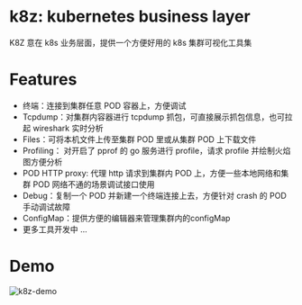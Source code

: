 # k8z: kubernetes business layer

K8Z 意在 k8s 业务层面，提供一个方便好用的 k8s 集群可视化工具集

# Features
- 终端：连接到集群任意 POD 容器上，方便调试
- Tcpdump：对集群内容器进行 tcpdump 抓包，可直接展示抓包信息，也可拉起 wireshark 实时分析
- Files：可将本机文件上传至集群 POD 里或从集群 POD 上下载文件
- Profiling： 对开启了 pprof 的 go 服务进行 profile，请求 profile 并绘制火焰图方便分析
- POD HTTP proxy: 代理 http 请求到集群内 POD 上，方便一些本地网络和集群 POD 网络不通的场景调试接口使用
- Debug：复制一个 POD 并新建一个终端连接上去，方便针对 crash 的 POD 手动调试故障
- ConfigMap：提供方便的编辑器来管理集群内的configMap
- 更多工具开发中 ...

# Demo
![k8z-demo](https://user-images.githubusercontent.com/9847143/212584308-777becf0-5283-4a67-bb1f-b854080078d6.gif)
